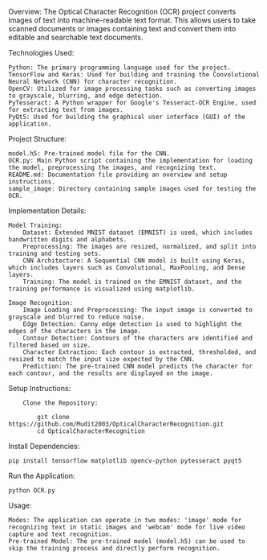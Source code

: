 Overview:
The Optical Character Recognition (OCR) project converts images of text into machine-readable text format. This allows users to take scanned documents or images containing text and convert them into editable and searchable text documents.

Technologies Used:

    Python: The primary programming language used for the project.
    TensorFlow and Keras: Used for building and training the Convolutional Neural Network (CNN) for character recognition.
    OpenCV: Utilized for image processing tasks such as converting images to grayscale, blurring, and edge detection.
    PyTesseract: A Python wrapper for Google's Tesseract-OCR Engine, used for extracting text from images.
    PyQt5: Used for building the graphical user interface (GUI) of the application.

Project Structure:

    model.h5: Pre-trained model file for the CNN.
    OCR.py: Main Python script containing the implementation for loading the model, preprocessing the images, and recognizing text.
    README.md: Documentation file providing an overview and setup instructions.
    sample_image: Directory containing sample images used for testing the OCR.

Implementation Details:

    Model Training:
        Dataset: Extended MNIST dataset (EMNIST) is used, which includes handwritten digits and alphabets.
        Preprocessing: The images are resized, normalized, and split into training and testing sets.
        CNN Architecture: A Sequential CNN model is built using Keras, which includes layers such as Convolutional, MaxPooling, and Dense layers.
        Training: The model is trained on the EMNIST dataset, and the training performance is visualized using matplotlib.

    Image Recognition:
        Image Loading and Preprocessing: The input image is converted to grayscale and blurred to reduce noise.
        Edge Detection: Canny edge detection is used to highlight the edges of the characters in the image.
        Contour Detection: Contours of the characters are identified and filtered based on size.
        Character Extraction: Each contour is extracted, thresholded, and resized to match the input size expected by the CNN.
        Prediction: The pre-trained CNN model predicts the character for each contour, and the results are displayed on the image.

Setup Instructions:

        Clone the Repository:
        
            git clone https://github.com/Mudit2003/OpticalCharacterRecognition.git
            cd OpticalCharacterRecognition

Install Dependencies:


    pip install tensorflow matplotlib opencv-python pytesseract pyqt5

Run the Application:

    python OCR.py

Usage:

    Modes: The application can operate in two modes: 'image' mode for recognizing text in static images and 'webcam' mode for live video capture and text recognition.
    Pre-trained Model: The pre-trained model (model.h5) can be used to skip the training process and directly perform recognition.
